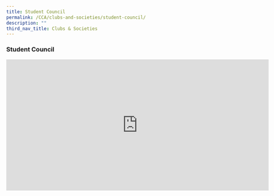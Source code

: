 ```yaml
---
title: Student Council
permalink: /CCA/clubs-and-societies/student-council/
description: ""
third_nav_title: Clubs & Societies
---
```

### **Student Council**

<iframe width="700" height="350" src="https://www.youtube.com/embed/lMhpBpAOsBw" title="Juying Student Council Open House 2021" frameborder="0" allow="accelerometer; autoplay; clipboard-write; encrypted-media; gyroscope; picture-in-picture" allowfullscreen></iframe>
